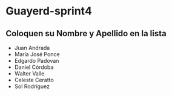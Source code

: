 # Guayerd-sprint4


Coloquen su Nombre y Apellido en la lista
------------------------------------------------

- Juan Andrada
- María José Ponce
- Edgardo Padovan
- Daniel Córdoba
- Walter Valle
- Celeste Ceratto
- Sol Rodríguez
